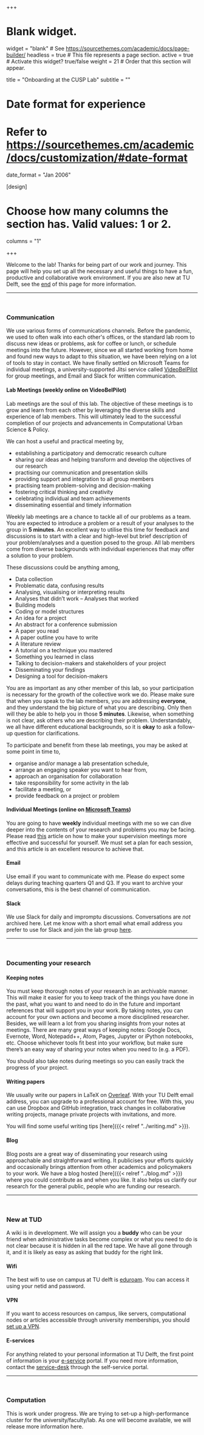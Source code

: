 +++
# Blank widget.
widget = "blank"  # See https://sourcethemes.com/academic/docs/page-builder/
headless = true  # This file represents a page section.
active = true  # Activate this widget? true/false
weight = 21  # Order that this section will appear.

title = "Onboarding at the CUSP Lab"
subtitle = ""

# Date format for experience
#   Refer to https://sourcethemes.cm/academic/docs/customization/#date-format
date_format = "Jan 2006"

[design]
  # Choose how many columns the section has. Valid values: 1 or 2.
  columns = "1"

+++

Welcome to the lab! Thanks for being part of our work and journey. This page will help you set up all the necessary and useful things to have a fun, productive and collaborative work environment. If you are also new at TU Delft, see the [end](#new-at-tud) of this page for more information.

-----

<br />

### Communication

We use various forms of communications channels. Before the pandemic, we used to often walk into each other's offices, or the standard lab room to discuss new ideas or problems, ask for coffee or lunch, or schedule meetings into the future. However, since we all started working from home and found new ways to adapt to this situation, we have been relying on a lot of tools to stay in contact. We have finally settled on Microsoft Teams for individual meetings, a university-supported Jitsi service called [VideoBelPilot](https://videobelpilot.surf.nl/) for group meetings, and Email and Slack for written communication.

#### Lab Meetings (weekly online on VideoBelPilot)

Lab meetings are the soul of this lab. The objective of these meetings is to grow and learn from each other by leveraging the diverse skills and experience of lab members. This will ultimately lead to the successful completion of our projects and advancements in Computational Urban Science & Policy.

We can host a useful and practical meeting by,
* establishing a participatory and democratic research culture
* sharing our ideas and helping transform and develop the objectives of our research
* practising our communication and presentation skills
* providing support and integration to all group members
* practising team problem-solving and decision-making
* fostering critical thinking and creativity
* celebrating individual and team achievements
* disseminating essential and timely information

Weekly lab meetings are a chance to tackle all of our problems as a team. You are expected to introduce a problem or a result of your analyses to the group in **5 minutes**. An excellent way to utilise this time for feedback and discussions is to start with a clear and high-level but brief description of your problem/analyses and a question posed to the group. All lab members come from diverse backgrounds with individual experiences that may offer a solution to your problem.

These discussions could be anything among,
- Data collection
- Problematic data, confusing results
- Analysing, visualising or interpreting results
- Analyses that didn’t work
– Analyses that worked
- Building models
- Coding or model structures
- An idea for a project
- An abstract for a conference submission
- A paper you read
- A paper outline you have to write
- A literature review
- A tutorial on a technique you mastered
- Something you learned in class
- Talking to decision-makers and stakeholders of your project
- Disseminating your findings
- Designing a tool for decision-makers

You are as important as any other member of this lab, so your participation is necessary for the growth of the collective work we do. Please make sure that when you speak to the lab members, you are addressing **everyone**, and they understand the big picture of what you are describing. Only then will they be able to help you in those **5 minutes**. Likewise, when something is not clear, ask others who are describing their problem. Understandably, we all have different educational backgrounds, so it is **okay** to ask a follow-up question for clarifications.

To participate and benefit from these lab meetings, you may be asked at some point in time to,
* organise and/or manage a lab presentation schedule,
* arrange an engaging speaker you want to hear from,
* approach an organisation for collaboration
* take responsibility for some activity in the lab
* facilitate a meeting, or
* provide feedback on a project or problem

#### Individual Meetings (online on [Microsoft Teams](https://www.tudelft.nl/en/it-manuals/office-365/))

You are going to have **weekly** individual meetings with me so we can dive deeper into the contents of your research and problems you may be facing. Please read [this](https://medium.com/@jurgens_24580/reflections-on-strategies-for-successful-meetings-with-undergraduate-researchers-ae22306ecd8d) article on how to make your supervision meetings more effective and successful for yourself. We must set a plan for each session, and this article is an excellent resource to achieve that.

#### Email

Use email if you want to communicate with me. Please do expect some delays during teaching quarters Q1 and Q3. If you want to archive your conversations, this is the best channel of communication.

#### Slack

We use Slack for daily and impromptu discussions. Conversations are _not_ archived here. Let me know with a short email what email address you prefer to use for Slack and join the lab group [here](https://cusp-tudelft.slack.com).

-----

<br />

### Documenting your research

#### Keeping notes

You must keep thorough notes of your research in an archivable manner. This will make it easier for you to keep track of the things you have done in the past, what you want to and need to do in the future and important references that will support you in your work. By taking notes, you can account for your own actions and become a more disciplined researcher. Besides, we will learn a lot from you sharing insights from your notes at meetings. There are many great ways of keeping notes: Google Docs, Evernote, Word, Notepadd++, Atom, Pages, Jupyter or iPython notebooks, etc. Choose whichever tools fit best into your workflow, but make sure there’s an easy way of sharing your notes when you need to (e.g. a PDF).

You should also take notes during meetings so you can easily track the progress of your project.

#### Writing papers

We usually write our papers in LaTeX on [Overleaf](https://www.overleaf.com/). With your TU Delft email address, you can upgrade to a professional account for free. With this, you can use Dropbox and GitHub integration, track changes in collaborative writing projects, manage private projects with invitations, and more.

You will find some useful writing tips [here]({{< relref "../writing.md" >}}).

#### Blog

Blog posts are a great way of disseminating your research using approachable and straightforward writing. It publicises your efforts quickly and occasionally brings attention from other academics and policymakers to your work. We have a blog hosted [here]({{< relref "../blog.md" >}}) where you could contribute as and when you like. It also helps us clarify our research for the general public, people who are funding our research.

-----

<br />

### New at TUD

A wiki is in development. We will assign you a **buddy** who can be your friend when administrative tasks become complex or what you need to do is not clear because it is hidden in all the red tape. We have all gone through it, and it is likely as easy as asking that buddy for the right link.

#### Wifi

The best wifi to use on campus at TU delft is [eduroam](https://www.tudelft.nl/en/student/ict/ict-facilities/wifi/). You can access it using your netid and password.

#### VPN

If you want to access resources on campus, like servers, computational nodes or articles accessible through university memberships, you should [set up a VPN](https://www.tudelft.nl/en/student/ict/ict-facilities/virtual-private-network-vpn/).

#### E-services

For anything related to your personal information at TU Delft, the first point of information is your [e-service](https://e-service.tudelft.nl/EService.html?locale=en) portal. If you need more information, contact the [service-desk](https://www.tudelft.nl/en/student/ict/service-desk/) through the self-service portal.

-----

<br />

### Computation

This is work under progress. We are trying to set-up a high-performance cluster for the university/faculty/lab. As one will become available, we will release more information here.

